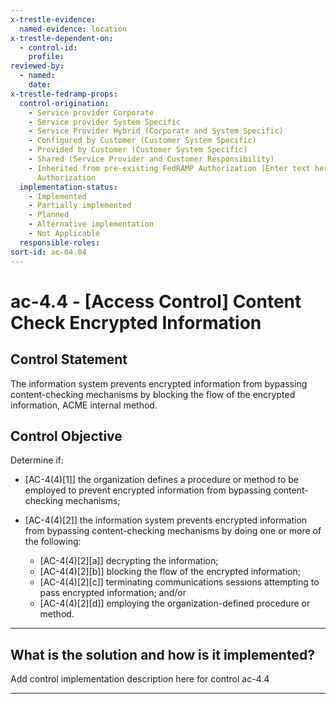```yaml
---
x-trestle-evidence:
  named-evidence: location
x-trestle-dependent-on:
  - control-id:
    profile:
reviewed-by:
  - named:
    date:
x-trestle-fedramp-props:
  control-origination:
    - Service provider Corporate
    - Service provider System Specific
    - Service Provider Hybrid (Corporate and System Specific)
    - Configured by Customer (Customer System Specific)
    - Provided by Customer (Customer System Specific)
    - Shared (Service Provider and Customer Responsibility)
    - Inherited from pre-existing FedRAMP Authorization [Enter text here], Date of
      Authorization
  implementation-status:
    - Implemented
    - Partially implemented
    - Planned
    - Alternative implementation
    - Not Applicable
  responsible-roles:
sort-id: ac-04.04
---
```


# ac-4.4 - \[Access Control\] Content Check Encrypted Information

## Control Statement

The information system prevents encrypted information from bypassing content-checking mechanisms by blocking the flow of the encrypted information, ACME internal method.

## Control Objective

Determine if:

- \[AC-4(4)[1]\] the organization defines a procedure or method to be employed to prevent encrypted information from bypassing content-checking mechanisms;

- \[AC-4(4)[2]\] the information system prevents encrypted information from bypassing content-checking mechanisms by doing one or more of the following:

  - \[AC-4(4)[2][a]\] decrypting the information;
  - \[AC-4(4)[2][b]\] blocking the flow of the encrypted information;
  - \[AC-4(4)[2][c]\] terminating communications sessions attempting to pass encrypted information; and/or
  - \[AC-4(4)[2][d]\] employing the organization-defined procedure or method.

______________________________________________________________________

## What is the solution and how is it implemented?

Add control implementation description here for control ac-4.4

______________________________________________________________________

